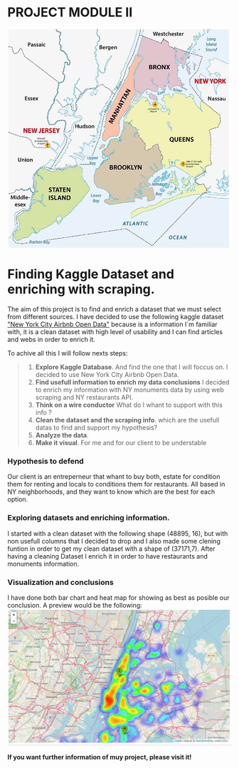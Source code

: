 # PROJECT MODULE II

![abnb](Images/map.jpg.jpg)

# Finding Kaggle Dataset and enriching with scraping.
The aim of this project is to find and enrich a dataset that we must select from different sources. I have decided to use the following kaggle dataset ["New York City Airbnb Open Data"](https://www.kaggle.com/dgomonov/new-york-city-airbnb-open-data) because is a information I´m familiar with, it is a clean dataset with high level of usability and  I can find articles and webs in order to enrich it.

To achive all this I will follow nexts steps:
>1. **Explore Kaggle Database**. And find the one that I will foccus on. I decided to use New York City Airbnb Open Data.
>2. **Find usefull information to enrich my data conclusions** I decided to enrich my information with NY monuments data by using web scraping and NY restaurants API.
>2. **Think on a wire conductor**  What do I whant to support with this info ?
>3. **Clean the dataset and the scraping info**. which are the usefull datas to find and support my hypothesis?
>4. **Analyze the data**. 
>5. **Make it visual**. For me and for our client to be understable

### Hypothesis to defend
Our client is an entreperneur that whant to buy both, estate for condition them for renting and locals to conditions them for restaurants. 
All based in NY neighborhoods, and they want to know which are the best for each option.

### Exploring datasets and enriching information.
I started with a clean dataset with the following shape (48895, 16), but with non usefull columns that I decided to drop and I also made some clening funtion in order to get my clean dataset with a shape of (37171,7).
After having a cleaning Dataset I enrich it in order to have restaurants and monuments information.



### Visualization and conclusions
I have done both bar chart and heat map for showing as best as posible our conclusion. A preview would be the following:
![MONUMENTS](Output/mapa.JPG)

**If you want further information of muy project, please visit it!**